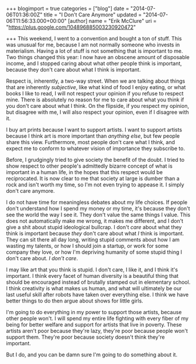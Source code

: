 +++
blogimport = true
categories = ["blog"]
date = "2014-07-06T01:36:00Z"
title = "I Don't Care Anymore"
updated = "2014-07-06T11:56:33.000+00:00"
[author]
name = "Erik McClure"
uri = "https://plus.google.com/104896885003230920472"

+++
This weekend, I went to a convention and bought a ton of stuff. This was unusual for me, because I am not normally someone who invests in materialism. Having a lot of stuff is not something that is important to me. Two things changed this year: I now have an obscene amount of disposable income, and I stopped caring about what other people think is important, because they don't care about what I think is important.

Respect is, inherently, a two-way street. When we are talking about things that are inherently *subjective*, like what kind of food I enjoy eating, or what books I like to read, I will not respect your opinion if you refuse to respect mine. There is absolutely no reason for me to care about what you think if you don't care about what I think. On the flipside, if you respect my opinion, but disagree with me, I will also respect your opinion, even if I disagree with it.

I buy art prints because I want to support artists. I want to support artists because I think art is more important than *anything else*, but few people share this view. Furthermore, most people don't care what I think, and expect me to conform to whatever vision of importance they subscribe to.

Before, I grudgingly tried to give society the benefit of the doubt. I tried to show respect to other people's admittedly bizarre concept of what is important in a human life, in the hopes that this respect would be reciprocated. It is now clear to me that society at large is dumber than a rock and isn't worth my time, so I'm not even trying to appease it. I simply don't care anymore.

I do not have time for meaningless debates about my life choices. If people don't understand how I spend my money or my time, it's because they don't see the world the way I see it. They don't value the same things I value. This does not automatically make me wrong, it makes me different, and I don't give a shit about stupid ideological bullcrap. I don't *care* about what they think is important because *they* don't care about what *I* think is important. They can sit there all day long, writing stupid comments about how I am wasting my talents, or how I should join a startup, or work for some company they love, or how I'm depriving humanity of some stupid thing I don't care about. *I don't care*.

I may like art that you think is stupid. I don't care, I like it, and I think it's important. I think every facet of human diversity is a beautiful thing that should be encouraged instead of brutally stamped out in elementary school. I think creativity is what makes us human, and what will ultimately be our last useful skill after robots have taken over everything else. I think we have better things to do then argue about shows for little girls.

I'm going to do everything in my power to support those artists, because other people won't. I will spend my entire life fighting with every fiber of my being for better welfare and support for artists that live in poverty. These artists aren't poor because they're lazy, they're poor because people won't support them. They're poor because society doesn't think they're important.

But I do, and you can be damn sure I'm going to do something about it.

